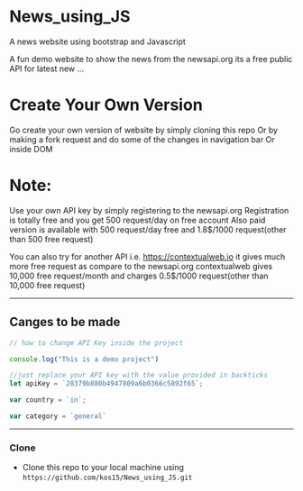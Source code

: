 # News_using_JS
A news website using bootstrap and Javascript

A fun demo website to show the news from the newsapi.org
its a free public API for latest new ...

# Create Your Own Version
Go create your own version of website by simply cloning this repo
Or by making a fork request and do some of the changes in navigation bar 
Or inside DOM 

# Note:
Use your own API key by simply registering to the newsapi.org
Registration is totally free and you get 500 request/day on free account
Also paid version is available with 500 request/day free and 1.8$/1000 request(other than 500 free request)

You can also try for another API i.e. https://contextualweb.io
it gives much more free request as compare to the newsapi.org
contextualweb gives 10,000 free request/month and charges 0.5$/1000 request(other than 10,000 free request)

---

## Canges to be made

```javascript
// how to change API Key inside the project

console.log("This is a demo project")

//just replace your API key with the value provided in backticks
let apiKey = `28379b880b4947809a6b0366c5892f65`;

var country = `in`;

var category = `general`

```

---

### Clone

- Clone this repo to your local machine using `https://github.com/kos15/News_using_JS.git`
